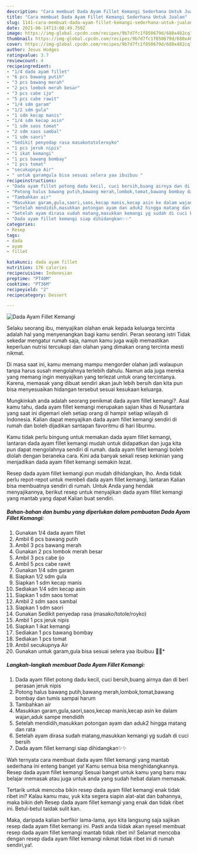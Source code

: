 ```yaml
---
description: "Cara membuat Dada Ayam Fillet Kemangi Sederhana Untuk Jualan"
title: "Cara membuat Dada Ayam Fillet Kemangi Sederhana Untuk Jualan"
slug: 1141-cara-membuat-dada-ayam-fillet-kemangi-sederhana-untuk-jualan
date: 2021-06-14T13:08:49.750Z
image: https://img-global.cpcdn.com/recipes/9b7d7fc1f850679d/680x482cq70/dada-ayam-fillet-kemangi-foto-resep-utama.jpg
thumbnail: https://img-global.cpcdn.com/recipes/9b7d7fc1f850679d/680x482cq70/dada-ayam-fillet-kemangi-foto-resep-utama.jpg
cover: https://img-global.cpcdn.com/recipes/9b7d7fc1f850679d/680x482cq70/dada-ayam-fillet-kemangi-foto-resep-utama.jpg
author: Jesus Hodges
ratingvalue: 3.7
reviewcount: 4
recipeingredient:
- "1/4 dada ayam fillet"
- "6 pcs bawang putih"
- "3 pcs bawang merah"
- "2 pcs lombok merah besar"
- "3 pcs cabe ijo"
- "5 pcs cabe rawit"
- "1/4 sdm garam"
- "1/2 sdm gula"
- "1 sdm kecap manis"
- "1/4 sdm kecap asin"
- "1 sdm saos tomat"
- "2 sdm saos sambal"
- "1 sdm saori"
- "Sedikit penyedap rasa masakototoleroyko"
- "1 pcs jeruk nipis"
- "1 ikat kemangi"
- "1 pcs bawang bombay"
- "1 pcs tomat"
- "secukupnya Air"
- " untuk garamgula bisa sesuai selera yaa ibuibuu "
recipeinstructions:
- "Dada ayam fillet potong dadu kecil, cuci bersih,buang airnya dan di beri perasan jeruk nipis"
- "Potong halus bawang putih,bawang merah,lombok,tomat,bawang bombay dan tumis sampai harum"
- "Tambahkan air"
- "Masukkan garam,gula,saori,saos,kecap manis,kecap asin ke dalam wajan,aduk sampe mendidih"
- "Setelah mendidih,masukkan potongan ayam dan aduk2 hingga matang dan rata"
- "Setelah ayam dirasa sudah matang,masukkan kemangi yg sudah di cuci bersih"
- "Dada ayam fillet kemangi siap dihidangkan✨✨"
categories:
- Resep
tags:
- dada
- ayam
- fillet

katakunci: dada ayam fillet 
nutrition: 176 calories
recipecuisine: Indonesian
preptime: "PT40M"
cooktime: "PT36M"
recipeyield: "2"
recipecategory: Dessert

---
```



![Dada Ayam Fillet Kemangi](https://img-global.cpcdn.com/recipes/9b7d7fc1f850679d/680x482cq70/dada-ayam-fillet-kemangi-foto-resep-utama.jpg)

Selaku seorang ibu, menyajikan olahan enak kepada keluarga tercinta adalah hal yang menyenangkan bagi kamu sendiri. Peran seorang istri Tidak sekedar mengatur rumah saja, namun kamu juga wajib memastikan keperluan nutrisi tercukupi dan olahan yang dimakan orang tercinta mesti nikmat.

Di masa  saat ini, kamu memang mampu mengorder olahan jadi walaupun tanpa harus susah mengolahnya terlebih dahulu. Namun ada juga mereka yang memang ingin menyajikan yang terlezat untuk orang tercintanya. Karena, memasak yang dibuat sendiri akan jauh lebih bersih dan kita pun bisa menyesuaikan hidangan tersebut sesuai kesukaan keluarga. 



Mungkinkah anda adalah seorang penikmat dada ayam fillet kemangi?. Asal kamu tahu, dada ayam fillet kemangi merupakan sajian khas di Nusantara yang saat ini digemari oleh setiap orang di hampir setiap wilayah di Indonesia. Kalian dapat menyajikan dada ayam fillet kemangi sendiri di rumah dan boleh dijadikan santapan favoritmu di hari liburmu.

Kamu tidak perlu bingung untuk memakan dada ayam fillet kemangi, lantaran dada ayam fillet kemangi mudah untuk didapatkan dan juga kita pun dapat mengolahnya sendiri di rumah. dada ayam fillet kemangi boleh diolah dengan beraneka cara. Kini ada banyak sekali resep kekinian yang menjadikan dada ayam fillet kemangi semakin lezat.

Resep dada ayam fillet kemangi pun mudah dihidangkan, lho. Anda tidak perlu repot-repot untuk membeli dada ayam fillet kemangi, lantaran Kalian bisa membuatnya sendiri di rumah. Untuk Anda yang hendak menyajikannya, berikut resep untuk menyajikan dada ayam fillet kemangi yang mantab yang dapat Kalian buat sendiri.

<!--inarticleads1-->

##### Bahan-bahan dan bumbu yang diperlukan dalam pembuatan Dada Ayam Fillet Kemangi:

1. Gunakan 1/4 dada ayam fillet
1. Ambil 6 pcs bawang putih
1. Ambil 3 pcs bawang merah
1. Gunakan 2 pcs lombok merah besar
1. Ambil 3 pcs cabe ijo
1. Ambil 5 pcs cabe rawit
1. Gunakan 1/4 sdm garam
1. Siapkan 1/2 sdm gula
1. Siapkan 1 sdm kecap manis
1. Sediakan 1/4 sdm kecap asin
1. Siapkan 1 sdm saos tomat
1. Ambil 2 sdm saos sambal
1. Siapkan 1 sdm saori
1. Gunakan Sedikit penyedap rasa (masako/totole/royko)
1. Ambil 1 pcs jeruk nipis
1. Siapkan 1 ikat kemangi
1. Sediakan 1 pcs bawang bombay
1. Sediakan 1 pcs tomat
1. Ambil secukupnya Air
1. Gunakan  untuk garam,gula bisa sesuai selera yaa ibuibuu 🙂🙂*




<!--inarticleads2-->

##### Langkah-langkah membuat Dada Ayam Fillet Kemangi:

1. Dada ayam fillet potong dadu kecil, cuci bersih,buang airnya dan di beri perasan jeruk nipis
1. Potong halus bawang putih,bawang merah,lombok,tomat,bawang bombay dan tumis sampai harum
1. Tambahkan air
1. Masukkan garam,gula,saori,saos,kecap manis,kecap asin ke dalam wajan,aduk sampe mendidih
1. Setelah mendidih,masukkan potongan ayam dan aduk2 hingga matang dan rata
1. Setelah ayam dirasa sudah matang,masukkan kemangi yg sudah di cuci bersih
1. Dada ayam fillet kemangi siap dihidangkan✨✨




Wah ternyata cara membuat dada ayam fillet kemangi yang mantab sederhana ini enteng banget ya! Kamu semua bisa menghidangkannya. Resep dada ayam fillet kemangi Sesuai banget untuk kamu yang baru mau belajar memasak atau juga untuk anda yang sudah hebat dalam memasak.

Tertarik untuk mencoba bikin resep dada ayam fillet kemangi enak tidak ribet ini? Kalau kamu mau, yuk kita segera siapin alat-alat dan bahannya, maka bikin deh Resep dada ayam fillet kemangi yang enak dan tidak ribet ini. Betul-betul taidak sulit kan. 

Maka, daripada kalian berfikir lama-lama, ayo kita langsung saja sajikan resep dada ayam fillet kemangi ini. Pasti anda tiidak akan nyesel membuat resep dada ayam fillet kemangi mantab tidak ribet ini! Selamat mencoba dengan resep dada ayam fillet kemangi nikmat tidak ribet ini di rumah sendiri,ya!.

